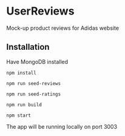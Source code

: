 # UserReviews
Mock-up product reviews for Adidas website

## Installation
Have MongoDB installed
 
```
npm install
```

```
npm run seed-reviews
```
```
npm run seed-ratings
```
```
npm run build
```
```
npm start
```

The app will be running locally on port 3003

